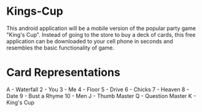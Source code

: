 # Kings-Cup
This android application will be a mobile version of the popular party game "King's Cup". Instead of going to the store to buy a deck of 
  cards, this free application can be downloaded to your cell phone in seconds and resembles the basic functionality of game.

# Card Representations
A - Waterfall
2 - You
3 - Me
4 - Floor
5 - Drive
6 - Chicks
7 - Heaven
8 - Date
9 - Bust a Rhyme
10 - Men
J - Thumb Master
Q - Question Master
K - King's Cup
